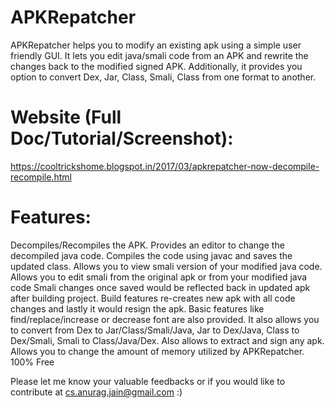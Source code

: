 # APKRepatcher

APKRepatcher helps you to modify an existing apk using a simple user friendly GUI. It lets you edit java/smali code from an APK and rewrite the changes back to the modified signed APK. Additionally, it provides you option to convert Dex, Jar, Class, Smali, Class from one format to another.

# Website (Full Doc/Tutorial/Screenshot):
https://cooltrickshome.blogspot.in/2017/03/apkrepatcher-now-decompile-recompile.html

# Features:
Decompiles/Recompiles the APK.
Provides an editor to change the decompiled java code.
Compiles the code using javac and saves the updated class.
Allows you to view smali version of your modified java code.
Allows you to edit smali from the original apk or from your modified java code
Smali changes once saved would be reflected back in updated apk after building project.
Build features re-creates new apk with all code changes and lastly it would resign the apk.
Basic features like find/replace/increase or decrease font are also provided.
It also allows you to convert from Dex to Jar/Class/Smali/Java, Jar to Dex/Java, Class to Dex/Smali, Smali to Class/Java/Dex. Also allows to extract and sign any apk.
Allows you to change the amount of memory utilized by APKRepatcher.
100% Free

Please let me know your valuable feedbacks or if you would like to contribute at cs.anurag.jain@gmail.com :)
